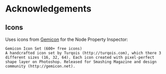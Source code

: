# Acknowledgements

## Icons

Uses icons from [Gemicon](http://www.gemicon.net) for the Node Property Inspector:

```
Gemicon Icon Set (600+ free icons)
A handcrafted icon set by Turqois (http://turqois.com), which there 3 different sizes (16, 32, 64). Each icon created with pixel-perfect shape layer on Photoshop. Released for Smashing Magazine and design community (http://gemicon.net).
```

